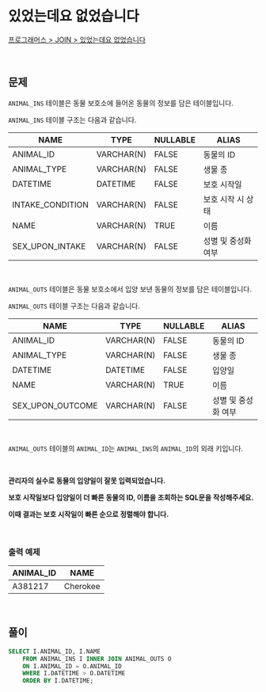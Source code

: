 # 있었는데요 없었습니다

[프로그래머스 > JOIN > 있었는데요 없었습니다](https://school.programmers.co.kr/learn/courses/30/lessons/59043)

<br/>

## 문제

`ANIMAL_INS` 테이블은 동물 보호소에 들어온 동물의 정보를 담은 테이블입니다.

`ANIMAL_INS` 테이블 구조는 다음과 같습니다.

| NAME                | TYPE       | NULLABLE | ALIAS             |
| ------------------- | ---------- | -------- | ----------------- |
| ANIMAL_ID           | VARCHAR(N) | FALSE    | 동물의 ID          |
| ANIMAL_TYPE         | VARCHAR(N) | FALSE    | 생물 종            |
| DATETIME            | DATETIME   | FALSE    | 보호 시작일         |
| INTAKE_CONDITION    | VARCHAR(N) | FALSE    | 보호 시작 시 상태   |
| NAME                | VARCHAR(N) | TRUE     | 이름               |
| SEX_UPON_INTAKE     | VARCHAR(N) | FALSE    | 성별 및 중성화 여부  |

<br/>

`ANIMAL_OUTS` 테이블은 동물 보호소에서 입양 보낸 동물의 정보를 담은 테이블입니다.

`ANIMAL_OUTS` 테이블 구조는 다음과 같습니다.

| NAME                | TYPE       | NULLABLE | ALIAS             |
| ------------------- | ---------- | -------- | ----------------- |
| ANIMAL_ID           | VARCHAR(N) | FALSE    | 동물의 ID          |
| ANIMAL_TYPE         | VARCHAR(N) | FALSE    | 생물 종            |
| DATETIME            | DATETIME   | FALSE    | 입양일             |
| NAME                | VARCHAR(N) | TRUE     | 이름               |
| SEX_UPON_OUTCOME    | VARCHAR(N) | FALSE    | 성별 및 중성화 여부  |

<br/>

`ANIMAL_OUTS` 테이블의 `ANIMAL_ID`는 `ANIMAL_INS`의 `ANIMAL_ID`의 외래 키입니다.

<br/>

**관리자의 실수로 동물의 입양일이 잘못 입력되었습니다.**

**보호 시작일보다 입양일이 더 빠른 동물의 ID, 이름을 조회하는 SQL문을 작성해주세요.**

**이때 결과는 보호 시작일이 빠른 순으로 정렬해야 합니다.**

<br/>

### 출력 예제

| ANIMAL_ID | NAME     |
| --------- | -------- |
| A381217   | Cherokee |


<br/>

## 풀이

```SQL
SELECT I.ANIMAL_ID, I.NAME
    FROM ANIMAL_INS I INNER JOIN ANIMAL_OUTS O
    ON I.ANIMAL_ID = O.ANIMAL_ID
    WHERE I.DATETIME > O.DATETIME
    ORDER BY I.DATETIME;
```
